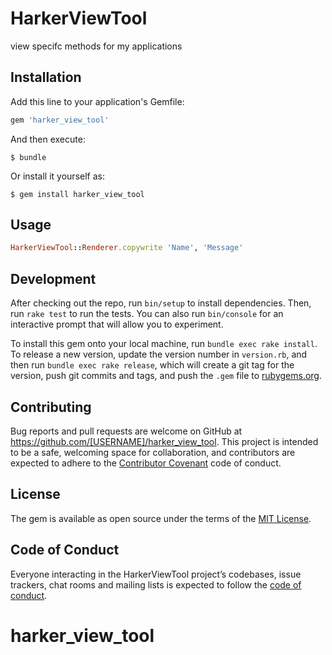 # HarkerViewTool

view specifc methods for my applications

## Installation

Add this line to your application's Gemfile:

```ruby
gem 'harker_view_tool'
```

And then execute:

    $ bundle

Or install it yourself as:

    $ gem install harker_view_tool

## Usage
```ruby
HarkerViewTool::Renderer.copywrite 'Name', 'Message'
```
## Development

After checking out the repo, run `bin/setup` to install dependencies. Then, run `rake test` to run the tests. You can also run `bin/console` for an interactive prompt that will allow you to experiment.

To install this gem onto your local machine, run `bundle exec rake install`. To release a new version, update the version number in `version.rb`, and then run `bundle exec rake release`, which will create a git tag for the version, push git commits and tags, and push the `.gem` file to [rubygems.org](https://rubygems.org).

## Contributing

Bug reports and pull requests are welcome on GitHub at https://github.com/[USERNAME]/harker_view_tool. This project is intended to be a safe, welcoming space for collaboration, and contributors are expected to adhere to the [Contributor Covenant](http://contributor-covenant.org) code of conduct.

## License

The gem is available as open source under the terms of the [MIT License](https://opensource.org/licenses/MIT).

## Code of Conduct

Everyone interacting in the HarkerViewTool project’s codebases, issue trackers, chat rooms and mailing lists is expected to follow the [code of conduct](https://github.com/[USERNAME]/harker_view_tool/blob/master/CODE_OF_CONDUCT.md).
# harker_view_tool
